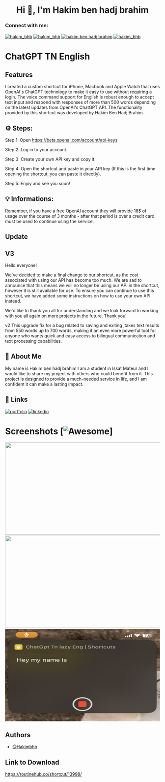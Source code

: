 <h1 align="center">Hi 👋, I'm Hakim ben hadj brahim</h1>


<h3 align="left">Connect with me:</h3>
<p align="left">
<a href="https://twitter.com/hakim_bhb" target="blank"><img align="center" src="https://raw.githubusercontent.com/rahuldkjain/github-profile-readme-generator/master/src/images/icons/Social/twitter.svg" alt="hakim_bhb" height="30" width="40" /></a>
<a href="https://linkedin.com/in/hakim-ben-hadj-brahim-792024220" target="blank"><img align="center" src="https://raw.githubusercontent.com/rahuldkjain/github-profile-readme-generator/master/src/images/icons/Social/linked-in-alt.svg" alt="hakim_bhb" height="30" width="40" /></a>
<a href="https://fb.com/hakim.benhadjjbrahim" target="blank"><img align="center" src="https://raw.githubusercontent.com/rahuldkjain/github-profile-readme-generator/master/src/images/icons/Social/facebook.svg" alt="hakim ben hadj brahim" height="30" width="40" /></a>
<a href="https://instagram.com/hakim_bhb" target="blank"><img align="center" src="https://raw.githubusercontent.com/rahuldkjain/github-profile-readme-generator/master/src/images/icons/Social/instagram.svg" alt="hakim_bhb" height="30" width="40" /></a>
</p>

# ChatGPT TN English



## Features

I created a custom shortcut for iPhone, Macbook and Apple Watch that uses OpenAI's ChatGPT technology to make it easy to use without requiring a login. The voice command support for English is robust enough to accept text input and respond with responses of more than 500 words depending on the latest updates from OpenAI's ChatGPT API. The functionality provided by this shortcut was developed by Hakim Ben Hadj Brahim.
## ⚙️ Steps:
Step 1: Open https://beta.openai.com/account/api-keys

Step 2: Log in to your account. 

Step 3: Create your own API key and copy it.

Step 4: Open the shortcut and paste in your API key (If this is the first time opening the shortcut, you can paste it directly). 

Step 5: Enjoy and see you soon!

 ## 💡 Informations:

Remember, if you have a free OpenAI account they will provide 18$ of usage over the course of 3 months - after that period is over a credit card must be used to continue using the service. 


## Update
## V3
Hello everyone! 

We've decided to make a final change to our shortcut, as the cost associated with using our API has become too much. We are sad to announce that this means we will no longer be using our API in the shortcut, however it is still available for use. To ensure you can continue to use this shortcut, we have added some instructions on how to use your own API instead. 

We'd like to thank you all for understanding and we look forward to working with you all again on more projects in the future. Thank you!

v2
This upgrade fix for a bug related to saving and exiting ,takes text results from 550 words up to 700 words, making it an even more powerful tool for anyone who wants quick and easy access to bilingual communication and text processing capabilities. 
## 🚀 About Me
My name is Hakim ben hadj brahim  I am a student in Issat Mateur and I would like to share my project with others who could benefit from it. This project is designed to provide a much-needed service in life, and I am confident it can make a lasting impact.
 
## 🔗 Links
[![portfolio](https://img.shields.io/badge/my_portfolio-000?style=for-the-badge&logo=ko-fi&logoColor=white)](https://about.me/hakim_bhb)
[![linkedin](https://img.shields.io/badge/linkedin-0A66C2?style=for-the-badge&logo=linkedin&logoColor=white)](https://www.linkedin.com/in/hakim-ben-hadj-brahim-792024220)

# Screenshots [![Awesome](https://cdn.jsdelivr.net/gh/sindresorhus/awesome@d7305f38d29fed78fa85652e3a63e154dd8e8829/media/badge.svg)]
 <img src="4126EE2E-65F9-4B1A-BA6B-562EFC26FC79.png"  height="300" width="600"/><br>
 <img src="B93160F2-D126-4802-97B2-98009365FA12.png"  height="300" width="600"/><br>
 <img src="F3828C42-0713-488C-BC91-E2030A9D9053.jpeg"  height="300" width="600"/><br>
## Authors

- [@Hakimbhb](https://www.github.com/hakimbhb)

## Link to Download

https://routinehub.co/shortcut/13998/
